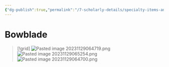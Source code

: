 ```yaml
---
{"dg-publish":true,"permalink":"/7-scholarly-details/specialty-items-and-materials/weapons/bowblade/","noteIcon":""}
---
```


# Bowblade

>[!grid]
>![Pasted image 20231129064719.png](/img/user/x.%20Assets/Attachments/Pasted%20image%2020231129064719.png)
>![Pasted image 20231129065254.png](/img/user/x.%20Assets/Attachments/Pasted%20image%2020231129065254.png)
>![Pasted image 20231129064700.png](/img/user/x.%20Assets/Attachments/Pasted%20image%2020231129064700.png)


